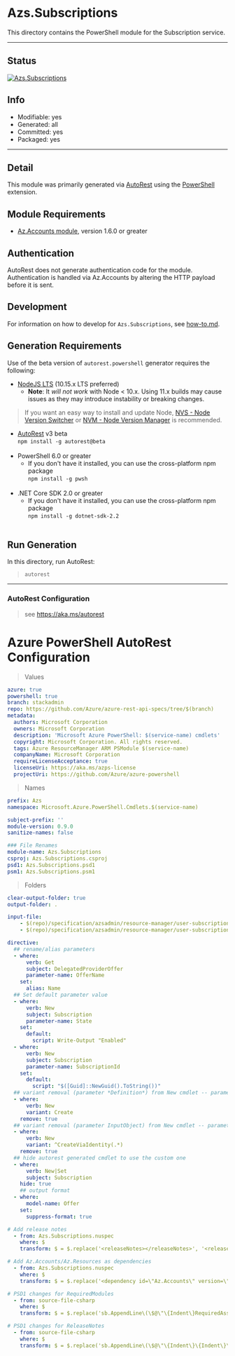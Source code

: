 <!-- region Generated -->
# Azs.Subscriptions
This directory contains the PowerShell module for the Subscription service.

---
## Status
[![Azs.Subscriptions](https://img.shields.io/powershellgallery/v/Azs.Subscriptions.svg?style=flat-square&label=Azs.Subscriptions "Azs.Subscriptions")](https://www.powershellgallery.com/packages/Azs.Subscriptions/)

## Info
- Modifiable: yes
- Generated: all
- Committed: yes
- Packaged: yes

---
## Detail
This module was primarily generated via [AutoRest](https://github.com/Azure/autorest) using the [PowerShell](https://github.com/Azure/autorest.powershell) extension.

## Module Requirements
- [Az.Accounts module](https://www.powershellgallery.com/packages/Az.Accounts/), version 1.6.0 or greater

## Authentication
AutoRest does not generate authentication code for the module. Authentication is handled via Az.Accounts by altering the HTTP payload before it is sent.

## Development
For information on how to develop for `Azs.Subscriptions`, see [how-to.md](how-to.md).
<!-- endregion -->

## Generation Requirements
Use of the beta version of `autorest.powershell` generator requires the following:
- [NodeJS LTS](https://nodejs.org) (10.15.x LTS preferred)
  - **Note**: It *will not work* with Node < 10.x. Using 11.x builds may cause issues as they may introduce instability or breaking changes.
> If you want an easy way to install and update Node, [NVS - Node Version Switcher](../nodejs/installing-via-nvs.md) or [NVM - Node Version Manager](../nodejs/installing-via-nvm.md) is recommended.
- [AutoRest](https://aka.ms/autorest) v3 beta <br>`npm install -g autorest@beta`<br>&nbsp;
- PowerShell 6.0 or greater
  - If you don't have it installed, you can use the cross-platform npm package <br>`npm install -g pwsh`<br>&nbsp;
- .NET Core SDK 2.0 or greater
  - If you don't have it installed, you can use the cross-platform npm package <br>`npm install -g dotnet-sdk-2.2`<br>&nbsp;

## Run Generation
In this directory, run AutoRest:
> `autorest`

---
### AutoRest Configuration
> see https://aka.ms/autorest

# Azure PowerShell AutoRest Configuration

> Values
``` yaml
azure: true
powershell: true
branch: stackadmin
repo: https://github.com/Azure/azure-rest-api-specs/tree/$(branch)
metadata:
  authors: Microsoft Corporation
  owners: Microsoft Corporation
  description: 'Microsoft Azure PowerShell: $(service-name) cmdlets'
  copyright: Microsoft Corporation. All rights reserved.
  tags: Azure ResourceManager ARM PSModule $(service-name)
  companyName: Microsoft Corporation
  requireLicenseAcceptance: true
  licenseUri: https://aka.ms/azps-license
  projectUri: https://github.com/Azure/azure-powershell
```

> Names
``` yaml
prefix: Azs
namespace: Microsoft.Azure.PowerShell.Cmdlets.$(service-name)

subject-prefix: ''
module-version: 0.9.0
sanitize-names: false

### File Renames
module-name: Azs.Subscriptions
csproj: Azs.Subscriptions.csproj
psd1: Azs.Subscriptions.psd1
psm1: Azs.Subscriptions.psm1
```

> Folders
``` yaml
clear-output-folder: true
output-folder: .

input-file:
    - $(repo)/specification/azsadmin/resource-manager/user-subscriptions/Microsoft.Subscriptions/preview/2015-11-01/Subscriptions.json
    - $(repo)/specification/azsadmin/resource-manager/user-subscriptions/Microsoft.Subscriptions/preview/2015-11-01/Offer.json

directive:
  ## rename/alias parameters
  - where:
      verb: Get
      subject: DelegatedProviderOffer
      parameter-name: OfferName
    set:
      alias: Name
  ## Set default parameter value
  - where:
      verb: New
      subject: Subscription
      parameter-name: State
    set:
      default:
        script: Write-Output "Enabled"
  - where:
      verb: New
      subject: Subscription
      parameter-name: SubscriptionId
    set:
      default:
        script: "$([Guid]::NewGuid().ToString())"
  ## variant removal (parameter *Definition*) from New cmdlet -- parameter set Create
  - where:
      verb: New
      variant: Create
    remove: true
  ## variant removal (parameter InputObject) from New cmdlet -- parameter sets CreateViaIdentity and CreateViaIdentityExpanded
  - where:
      verb: New
      variant: ^CreateViaIdentity(.*)
    remove: true
  ## hide autorest generated cmdlet to use the custom one
  - where:
      verb: New|Set
      subject: Subscription
    hide: true
    ## output format
  - where:
      model-name: Offer
    set:
      suppress-format: true

# Add release notes
  - from: Azs.Subscriptions.nuspec
    where: $
    transform: $ = $.replace('<releaseNotes></releaseNotes>', '<releaseNotes>AzureStack Hub Admin module generated with https://github.com/Azure/autorest.powershell - see https://aka.ms/azpshmigration for breaking changes.</releaseNotes>');

# Add Az.Accounts/Az.Resources as dependencies
  - from: Azs.Subscriptions.nuspec
    where: $
    transform: $ = $.replace('<dependency id=\"Az.Accounts\" version=\"1.6.0\" />', '<dependency id="Az.Accounts" version="[2.0.1-preview]" />\n      <dependency id="Az.Resources" version="[0.10.0]" />');

# PSD1 changes for RequiredModules
  - from: source-file-csharp
    where: $
    transform: $ = $.replace('sb.AppendLine\(\$@\"\{Indent\}RequiredAssemblies = \'\{\"./bin/Azs.Subscriptions.private.dll\"\}\'\"\);', 'sb.AppendLine\(\$@\"\{Indent\}RequiredAssemblies = \'\{\"./bin/Azs.Subscriptions.private.dll\"\}\'\"\);\n      sb.AppendLine\(\$@\"\{Indent\}RequiredModules = @\(@\{\{ModuleName = \'Az.Accounts\'; ModuleVersion = \'2.0.1\'; \}\}, @\{\{ModuleName = \'Az.Resources\'; RequiredVersion = \'0.10.0\'; \}\}\)\"\);');

# PSD1 changes for ReleaseNotes
  - from: source-file-csharp
    where: $
    transform: $ = $.replace('sb.AppendLine\(\$@\"\{Indent\}\{Indent\}\{Indent\}ReleaseNotes = \'\'\"\);', 'sb.AppendLine\(\$@\"\{Indent\}\{Indent\}\{Indent\}ReleaseNotes = \'AzureStack Hub Admin module generated with https://github.com/Azure/autorest.powershell - see https://aka.ms/azpshmigration for breaking changes\'\"\);' );

```
